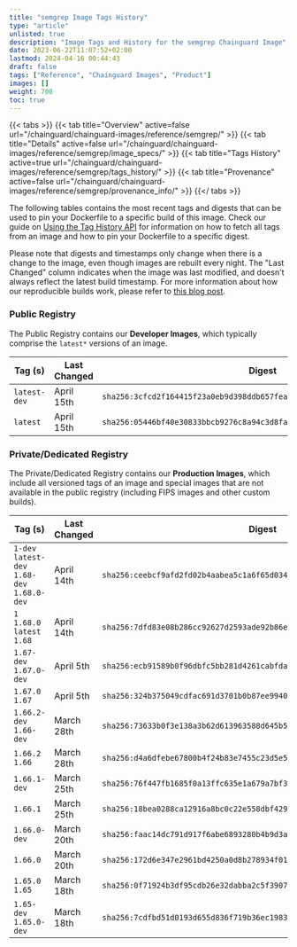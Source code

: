 ```yaml
---
title: "semgrep Image Tags History"
type: "article"
unlisted: true
description: "Image Tags and History for the semgrep Chainguard Image"
date: 2023-06-22T11:07:52+02:00
lastmod: 2024-04-16 00:44:43
draft: false
tags: ["Reference", "Chainguard Images", "Product"]
images: []
weight: 700
toc: true
---
```


{{< tabs >}}
{{< tab title="Overview" active=false url="/chainguard/chainguard-images/reference/semgrep/" >}}
{{< tab title="Details" active=false url="/chainguard/chainguard-images/reference/semgrep/image_specs/" >}}
{{< tab title="Tags History" active=true url="/chainguard/chainguard-images/reference/semgrep/tags_history/" >}}
{{< tab title="Provenance" active=false url="/chainguard/chainguard-images/reference/semgrep/provenance_info/" >}}
{{</ tabs >}}

The following tables contains the most recent tags and digests that can be used to pin your Dockerfile to a specific build of this image. Check our guide on [Using the Tag History API](/chainguard/chainguard-images/using-the-tag-history-api/) for information on how to fetch all tags from an image and how to pin your Dockerfile to a specific digest.

Please note that digests and timestamps only change when there is a change to the image, even though images are rebuilt every night. The "Last Changed" column indicates when the image was last modified, and doesn't always reflect the latest build timestamp. For more information about how our reproducible builds work, please refer to [this blog post](https://www.chainguard.dev/unchained/reproducing-chainguards-reproducible-image-builds).

### Public Registry
The Public Registry contains our **Developer Images**, which typically comprise the `latest*` versions of an image.

| Tag (s)       | Last Changed | Digest                                                                    |
|---------------|--------------|---------------------------------------------------------------------------|
|  `latest-dev` | April 15th   | `sha256:3cfcd2f164415f23a0eb9d398ddb657fea9653aac9cea7cda3b18d7b637f9a04` |
|  `latest`     | April 15th   | `sha256:05446bf40e30833bbcb9276c8a94c3d8fa00450f9719d1f68f641ca02341f3cf` |


### Private/Dedicated Registry
The Private/Dedicated Registry contains our **Production Images**, which include all versioned tags of an image and special images that are not available in the public registry (including FIPS images and other custom builds).

| Tag (s)                                       | Last Changed | Digest                                                                    |
|-----------------------------------------------|--------------|---------------------------------------------------------------------------|
|  `1-dev` `latest-dev` `1.68-dev` `1.68.0-dev` | April 14th   | `sha256:ceebcf9afd2fd02b4aabea5c1a6f65d03485bea1254c8a77bf50f6a63e49d937` |
|  `1` `1.68.0` `latest` `1.68`                 | April 14th   | `sha256:7dfd83e08b286cc92627d2593ade92b86e1a315d5615638a2d7325721afb91d7` |
|  `1.67-dev` `1.67.0-dev`                      | April 5th    | `sha256:ecb91589b0f96dbfc5bb281d4261cabfda1e5e55c65e1bf2a9a8b7e76f307f7f` |
|  `1.67.0` `1.67`                              | April 5th    | `sha256:324b375049cdfac691d3701b0b87ee9940ef3e8c0cf1b3023a5a26a81baf142d` |
|  `1.66.2-dev` `1.66-dev`                      | March 28th   | `sha256:73633b0f3e138a3b62d613963588d645b5cf714ece8649531b841f65b52c4687` |
|  `1.66.2` `1.66`                              | March 28th   | `sha256:d4a6dfebe67800b4f24b83e7455c23d5e5440461d5ce9f3ea66da9e7294650f6` |
|  `1.66.1-dev`                                 | March 25th   | `sha256:76f447fb1685f0a13ffc635e1a679a7bf3e58282168239d65f0702846ceb8d68` |
|  `1.66.1`                                     | March 25th   | `sha256:18bea0288ca12916a8bc0c22e558dbf4293ed56108d3ebde21d73c78de410f8f` |
|  `1.66.0-dev`                                 | March 20th   | `sha256:faac14dc791d917f6abe6893280b4b9d3ac46a56b9479dad847c065b9de7343c` |
|  `1.66.0`                                     | March 20th   | `sha256:172d6e347e2961bd4250a0d8b278934f01fbfa6f662593f30a9230d62e8e2e5e` |
|  `1.65.0` `1.65`                              | March 18th   | `sha256:0f71924b3df95cdb26e32dabba2c5f3907287ac6720e48f79731f1f6bda84b46` |
|  `1.65-dev` `1.65.0-dev`                      | March 18th   | `sha256:7cdfbd51d0193d655d836f719b36ec1983000fc107251d15619ace7621326e70` |

